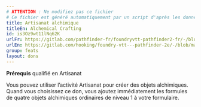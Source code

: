 ```yaml
---
# ATTENTION : Ne modifiez pas ce fichier
# Ce fichier est généré automatiquement par un script d'après les données du module Foundry VTT officiel et de sa traduction
title: Artisanat alchimique
titleEn: Alchemical Crafting
id: is3Oz9wt11lNq62K
urlFr: https://gitlab.com/pathfinder-fr/foundryvtt-pathfinder2-fr/-/blob/master/data/feats/is3Oz9wt11lNq62K.htm
urlEn: https://gitlab.com/hooking/foundry-vtt---pathfinder-2e/-/blob/master/packs/data/feats.db/alchemical-crafting.json
group: feats
layout: dons
---
```

**Prérequis** qualifié en Artisanat

Vous pouvez utiliser l’activité Artisanat pour créer des objets alchimiques. Quand vous choisissez ce don, vous ajoutez immédiatement les formules de quatre objets alchimiques ordinaires de niveau 1 à votre formulaire.


